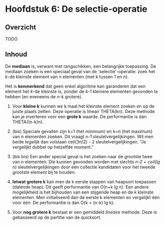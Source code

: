 # Hoofdstuk 6: De selectie-operatie

## Overzicht

TODO

## Inhoud

De **mediaan** is, verwant met rangschikken, een belangrijke toepassing. De mediaan zoeken is een speciaal geval van de 'selectie'-operatie: zoek het _k_-de kleinste element van _n_ elementen (met k tussen _1_ en _n_).

Het is **kenmerkend** dat geen enkel algoritme kan garanderen dat een element het _k_-de kleinste is, zonder de _k-1_ kleinere elementen gevonden te hebben (en eveneens de _n-k_ grotere). 

1. Voor **kleine k** kunnen we k maal het kleinste element zoeken en op de juiste plaats zetten. Deze operatie is lineair THETA(kn). Deze methode kan je inverteren voor een **grote k** waarde. De performantie is dan THETA((n-k)n). 

1. (bis) Speciale gevallen zijn k=1 (het minimum) en k=n (het maximum) van n elementen zoeken. Dit vraagt n-1 sleutelvergelijkingen. Wil men beide _tegelijk_ dan volstaan ceil(3n/2) - 2 sleutelvergelijkingen. "Je vergelijkt dubbel op hetzelfde moment."

1. (bis bis) Een ander special geval is het zoeken naar de grootste twee van n elementen. Die kunnen gevonden worden met slechts _n-2 + ceil(lg n)_ sleutelvergelijkingen door een collectie kandidaten voor het tweede grootste element bij te houden.

2. **Ietwat grotere k** kan men de k eerste stappen van heapsort toepassen (dalende heap). Dit geeft performantie van O(n+k lg n). Een andere mogelijkheid is het bijhouden van een stijgende heap en de k kleinste elementen. Men initialiseerd dan de eerste k elementen en vergelijkt één voor één. De performantie is dan O(k + (n-k) lg k).

3. Voor **nog grotere k** bestaat er een gemiddeld _lineaire_ methode. Deze is gebasseerd op de partitie van de quicksort. 